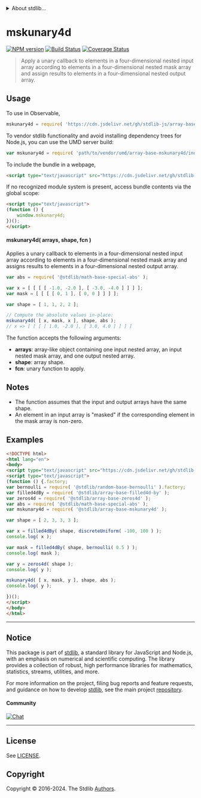 <!--

@license Apache-2.0

Copyright (c) 2024 The Stdlib Authors.

Licensed under the Apache License, Version 2.0 (the "License");
you may not use this file except in compliance with the License.
You may obtain a copy of the License at

   http://www.apache.org/licenses/LICENSE-2.0

Unless required by applicable law or agreed to in writing, software
distributed under the License is distributed on an "AS IS" BASIS,
WITHOUT WARRANTIES OR CONDITIONS OF ANY KIND, either express or implied.
See the License for the specific language governing permissions and
limitations under the License.

-->


<details>
  <summary>
    About stdlib...
  </summary>
  <p>We believe in a future in which the web is a preferred environment for numerical computation. To help realize this future, we've built stdlib. stdlib is a standard library, with an emphasis on numerical and scientific computation, written in JavaScript (and C) for execution in browsers and in Node.js.</p>
  <p>The library is fully decomposable, being architected in such a way that you can swap out and mix and match APIs and functionality to cater to your exact preferences and use cases.</p>
  <p>When you use stdlib, you can be absolutely certain that you are using the most thorough, rigorous, well-written, studied, documented, tested, measured, and high-quality code out there.</p>
  <p>To join us in bringing numerical computing to the web, get started by checking us out on <a href="https://github.com/stdlib-js/stdlib">GitHub</a>, and please consider <a href="https://opencollective.com/stdlib">financially supporting stdlib</a>. We greatly appreciate your continued support!</p>
</details>

# mskunary4d

[![NPM version][npm-image]][npm-url] [![Build Status][test-image]][test-url] [![Coverage Status][coverage-image]][coverage-url] <!-- [![dependencies][dependencies-image]][dependencies-url] -->

> Apply a unary callback to elements in a four-dimensional nested input array according to elements in a four-dimensional nested mask array and assign results to elements in a four-dimensional nested output array.

<section class="intro">

</section>

<!-- /.intro -->



<section class="usage">

## Usage

To use in Observable,

```javascript
mskunary4d = require( 'https://cdn.jsdelivr.net/gh/stdlib-js/array-base-mskunary4d@umd/browser.js' )
```

To vendor stdlib functionality and avoid installing dependency trees for Node.js, you can use the UMD server build:

```javascript
var mskunary4d = require( 'path/to/vendor/umd/array-base-mskunary4d/index.js' )
```

To include the bundle in a webpage,

```html
<script type="text/javascript" src="https://cdn.jsdelivr.net/gh/stdlib-js/array-base-mskunary4d@umd/browser.js"></script>
```

If no recognized module system is present, access bundle contents via the global scope:

```html
<script type="text/javascript">
(function () {
    window.mskunary4d;
})();
</script>
```

#### mskunary4d( arrays, shape, fcn )

Applies a unary callback to elements in a four-dimensional nested input array according to elements in a four-dimensional nested mask array and assigns results to elements in a four-dimensional nested output array.

```javascript
var abs = require( '@stdlib/math-base-special-abs' );

var x = [ [ [ [ -1.0, -2.0 ], [ -3.0, -4.0 ] ] ] ];
var mask = [ [ [ [ 0, 1 ], [ 0, 0 ] ] ] ];

var shape = [ 1, 1, 2, 2 ];

// Compute the absolute values in-place:
mskunary4d( [ x, mask, x ], shape, abs );
// x => [ [ [ [ 1.0, -2.0 ], [ 3.0, 4.0 ] ] ] ]
```

The function accepts the following arguments:

-   **arrays**: array-like object containing one input nested array, an input nested mask array, and one output nested array.
-   **shape**: array shape.
-   **fcn**: unary function to apply.

</section>

<!-- /.usage -->

<section class="notes">

## Notes

-   The function assumes that the input and output arrays have the same shape.
-   An element in an input array is "masked" if the corresponding element in the mask array is non-zero.

</section>

<!-- /.notes -->

<section class="examples">

## Examples

<!-- eslint no-undef: "error" -->

```html
<!DOCTYPE html>
<html lang="en">
<body>
<script type="text/javascript" src="https://cdn.jsdelivr.net/gh/stdlib-js/random-base-discrete-uniform@umd/browser.js"></script>
<script type="text/javascript">
(function () {.factory;
var bernoulli = require( '@stdlib/random-base-bernoulli' ).factory;
var filled4dBy = require( '@stdlib/array-base-filled4d-by' );
var zeros4d = require( '@stdlib/array-base-zeros4d' );
var abs = require( '@stdlib/math-base-special-abs' );
var mskunary4d = require( '@stdlib/array-base-mskunary4d' );

var shape = [ 2, 3, 3, 3 ];

var x = filled4dBy( shape, discreteUniform( -100, 100 ) );
console.log( x );

var mask = filled4dBy( shape, bernoulli( 0.5 ) );
console.log( mask );

var y = zeros4d( shape );
console.log( y );

mskunary4d( [ x, mask, y ], shape, abs );
console.log( y );

})();
</script>
</body>
</html>
```

</section>

<!-- /.examples -->

<!-- Section for related `stdlib` packages. Do not manually edit this section, as it is automatically populated. -->

<section class="related">

</section>

<!-- /.related -->

<!-- Section for all links. Make sure to keep an empty line after the `section` element and another before the `/section` close. -->


<section class="main-repo" >

* * *

## Notice

This package is part of [stdlib][stdlib], a standard library for JavaScript and Node.js, with an emphasis on numerical and scientific computing. The library provides a collection of robust, high performance libraries for mathematics, statistics, streams, utilities, and more.

For more information on the project, filing bug reports and feature requests, and guidance on how to develop [stdlib][stdlib], see the main project [repository][stdlib].

#### Community

[![Chat][chat-image]][chat-url]

---

## License

See [LICENSE][stdlib-license].


## Copyright

Copyright &copy; 2016-2024. The Stdlib [Authors][stdlib-authors].

</section>

<!-- /.stdlib -->

<!-- Section for all links. Make sure to keep an empty line after the `section` element and another before the `/section` close. -->

<section class="links">

[npm-image]: http://img.shields.io/npm/v/@stdlib/array-base-mskunary4d.svg
[npm-url]: https://npmjs.org/package/@stdlib/array-base-mskunary4d

[test-image]: https://github.com/stdlib-js/array-base-mskunary4d/actions/workflows/test.yml/badge.svg?branch=main
[test-url]: https://github.com/stdlib-js/array-base-mskunary4d/actions/workflows/test.yml?query=branch:main

[coverage-image]: https://img.shields.io/codecov/c/github/stdlib-js/array-base-mskunary4d/main.svg
[coverage-url]: https://codecov.io/github/stdlib-js/array-base-mskunary4d?branch=main

<!--

[dependencies-image]: https://img.shields.io/david/stdlib-js/array-base-mskunary4d.svg
[dependencies-url]: https://david-dm.org/stdlib-js/array-base-mskunary4d/main

-->

[chat-image]: https://img.shields.io/gitter/room/stdlib-js/stdlib.svg
[chat-url]: https://app.gitter.im/#/room/#stdlib-js_stdlib:gitter.im

[stdlib]: https://github.com/stdlib-js/stdlib

[stdlib-authors]: https://github.com/stdlib-js/stdlib/graphs/contributors

[umd]: https://github.com/umdjs/umd
[es-module]: https://developer.mozilla.org/en-US/docs/Web/JavaScript/Guide/Modules

[deno-url]: https://github.com/stdlib-js/array-base-mskunary4d/tree/deno
[deno-readme]: https://github.com/stdlib-js/array-base-mskunary4d/blob/deno/README.md
[umd-url]: https://github.com/stdlib-js/array-base-mskunary4d/tree/umd
[umd-readme]: https://github.com/stdlib-js/array-base-mskunary4d/blob/umd/README.md
[esm-url]: https://github.com/stdlib-js/array-base-mskunary4d/tree/esm
[esm-readme]: https://github.com/stdlib-js/array-base-mskunary4d/blob/esm/README.md
[branches-url]: https://github.com/stdlib-js/array-base-mskunary4d/blob/main/branches.md

[stdlib-license]: https://raw.githubusercontent.com/stdlib-js/array-base-mskunary4d/main/LICENSE

</section>

<!-- /.links -->
